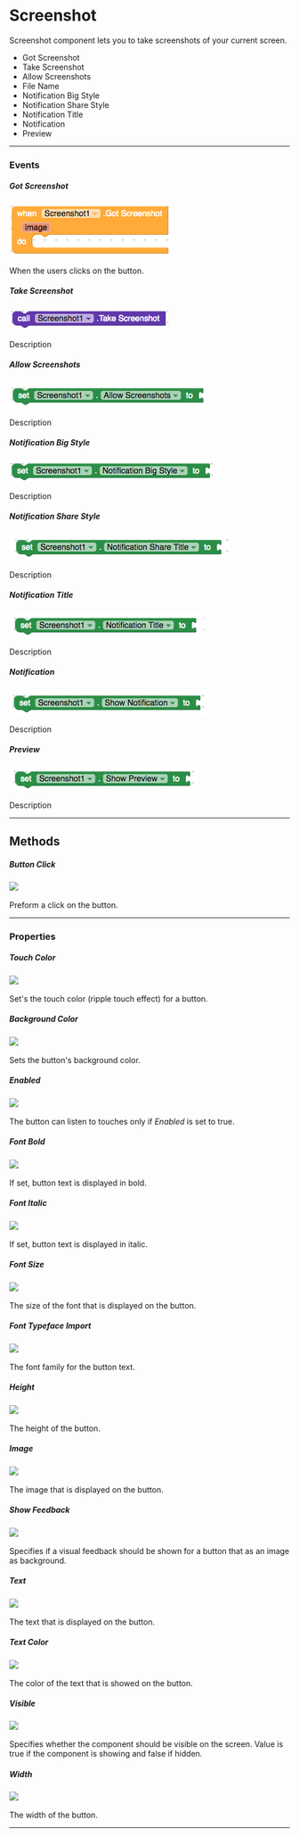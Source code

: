 # Screenshot

Screenshot component lets you to take screenshots of your current screen.

- Got Screenshot
- Take Screenshot
- Allow Screenshots
- File Name
- Notification Big Style
- Notification Share Style
- Notification Title
- Notification
- Preview

---

### Events

##### Got Screenshot

![](/assets/user-interface/screenshot/got-screenshot.png)

When the users clicks on the button.

##### Take Screenshot

![](/assets/user-interface/screenshot/take-screenshot.png)

Description

##### Allow Screenshots

![](/assets/user-interface/screenshot/allow-screenshot.png)

Description

##### Notification Big Style

![](/assets/user-interface/screenshot/notification-big-style.png)

Description

##### Notification Share Style

![](/assets/user-interface/screenshot/notification-share-title.png)

Description

##### Notification Title

![](/assets/user-interface/screenshot/notification-title.png)

Description

##### Notification

![](/assets/user-interface/screenshot/show-notification.png)

Description

##### Preview

![](/assets/user-interface/screenshot/show-preview.png)

Description

---

## Methods

##### Button Click

![](/assets/user-interface/button/ButtonClick.png)

Preform a click on the button.

---

### Properties

##### Touch Color

![](/assets/touchcolor.png)

Set's the touch color \(ripple touch effect\) for a button.

##### Background Color

![](/assets/user-interface/button/BackgroundColor.png)

Sets the button's background color.

##### Enabled

![](/assets/user-interface/button/Enabled.png)

The button can listen to touches only if _Enabled_ is set to true.

##### Font Bold

![](/assets/user-interface/button/FontBold.png)

If set, button text is displayed in bold.

##### Font Italic

![](/assets/user-interface/button/FontItalic.png)

If set, button text is displayed in italic.

##### Font Size

![](/assets/user-interface/button/FontSize.png)

The size of the font that is displayed on the button.

##### Font Typeface Import

![](/assets/user-interface/button/FontTypefaceImport.png)

The font family for the button text.

##### Height

![](/assets/user-interface/button/Height.png)

The height of the button.

##### Image

![](/assets/user-interface/button/Image.png)

The image that is displayed on the button.

##### Show Feedback

![](/assets/user-interface/button/ShowFeedback.png)

Specifies if a visual feedback should be shown for a button that as an image as background.

##### Text

![](/assets/user-interface/button/Text.png)

The text that is displayed on the button.

##### Text Color

![](/assets/user-interface/button/TextColor.png)

The color of the text that is showed on the button.

##### Visible

![](/assets/user-interface/button/Visible.png)

Specifies whether the component should be visible on the screen. Value is true if the component is showing and false if hidden.

##### Width

![](/assets/user-interface/button/Width.png)

The width of the button.

---
